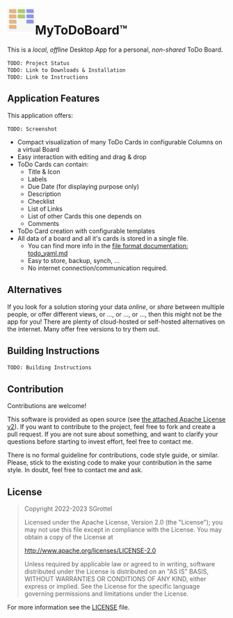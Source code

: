 <img src="./doc/imgs/mytodoboard_icon_x64.png" alt="MyToDoBoard Icon" align="left">

# MyToDoBoard™
This is a _local_, _offline_ Desktop App for a personal, _non-shared_ ToDo Board.

```
TODO: Project Status
TODO: Link to Downloads & Installation
TODO: Link to Instructions
```

## Application Features
This application offers:
```
TODO: Screenshot
```

- Compact visualization of many ToDo Cards in configurable Columns on a virtual Board
- Easy interaction with editing and drag & drop
- ToDo Cards can contain:
  - Title & Icon
  - Labels
  - Due Date (for displaying purpose only)
  - Description
  - Checklist
  - List of Links
  - List of other Cards this one depends on
  - Comments
- ToDo Card creation with configurable templates
- All data of a board and all it's cards is stored in a single file.
  - You can find more info in the [file format documentation: todo_yaml.md](doc/todo_yaml.md)
  - Easy to store, backup, synch, ...
  - No internet connection/communication required.

## Alternatives
If you look for a solution storing your data _online_, or _share_ between multiple people, or offer different views, or ..., or ..., or ..., then this might not be the app for you!
There are plenty of cloud-hosted or self-hosted alternatives on the internet.
Many offer free versions to try them out.

## Building Instructions
```
TODO: Building Instructions
```

## Contribution
Contributions are welcome!

This software is provided as open source (see [the attached Apache License v2](./LICENSE)).
If you want to contribute to the project, feel free to fork and create a pull request.
If you are not sure about something, and want to clarify your questions before starting to invest effort, feel free to contact me.

There is no formal guideline for contributions, code style guide, or similar.
Please, stick to the existing code to make your contribution in the same style.
In doubt, feel free to contact me and ask.

## License
> Copyright 2022-2023 SGrottel
> 
> Licensed under the Apache License, Version 2.0 (the "License");
> you may not use this file except in compliance with the License.
> You may obtain a copy of the License at
>
> http://www.apache.org/licenses/LICENSE-2.0
>
> Unless required by applicable law or agreed to in writing, software
> distributed under the License is distributed on an "AS IS" BASIS,
> WITHOUT WARRANTIES OR CONDITIONS OF ANY KIND, either express or implied.
> See the License for the specific language governing permissions and
> limitations under the License.

For more information see the [LICENSE](./LICENSE) file.
